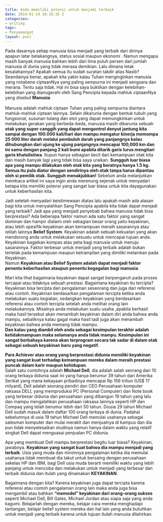 ```yaml
---
title: Anda memiliki potensi untuk menjadi terbaik
date: 2014-01-24 10:18:35 Z
categories:
- writing
tags:
- Penyemangat
layout: post
---
```


<p>Pada dasarnya setiap manusia bisa menjadi yang terbaik dari dirinya apapun latar belakangnya, status sosial maupun ekonomi . Namun mengapa masih banyak manusia bahkan lebih dari lima puluh persen dari jumlah manusia di dunia yang tidak merasa demikian. Lalu dimana letak kesalahannya? Apakah semua itu sudah suratan takdir alias Nasib? Seandainya benar, apakah kita yakin kalau Tuhan menginginkan manusia yang notabene ciptaanNya yang paling sempurna ini menjadi sengsara dan merana. Tentu saja tidak. Hal ini bisa saya buktikan dengan kelebihan-kelebihan yang dianugerahi oleh Sang Pencipta kepada mahluk ciptaanNya yang disebut <strong>Manusia</strong>.<br>
<span id="more-608"></span><br>
Manusia adalah mahluk ciptaan Tuhan yang paling sempurna diantara mahluk-mahluk ciptaan lainnya. Selain dikarunia dengan bentuk tubuh yang fungsional, susunan tulang dan otot yang dapat memungkinkan untuk melakukan gerakan yang berbeda-beda, manusia masih dikarunia sebuah <strong>otak yang super canggih yang dapat mengontrol denyut jantung kita sampai dengan 100.000 kali/hari dan mampu mengatur kinerja memompa 25 000 liter darah melalui pembuluh darah yang panjangnya kalau dihubungkan dari ujung ke ujung panjangnya mencapai 100,000 km dan ini sama dengan panjang 2 kali bumi apabila ditarik garis lurus mengitari garis khatulistiwa</strong>. Itupun hanya sebagian kecil dari kemampuan otak kita dan masih banyak lagi yang tidak bisa saya uraikan. <strong>Sungguh luar biasa apa yang mampu dilakukan oleh otak kita yang beratnya hanya 1.5 kg. Semua itu pula diatur dengan sendirinya oleh otak tanpa harus dipantau oleh si pemilik otak. Sungguh menakjubkan!</strong> Sebelum anda melanjutkan membaca artikel ini saya ingin anda merenung sejenak untuk menyadari betapa kita memiliki potensi yang sangat luar biasa untuk kita dayagunakan untuk keberhasilan kita.</p>
<p>Jadi setelah menyadari keistimewaan diatas lalu apakah masih ada alasan bagi kita untuk menyalahkan Sang Pencipta apabila kita tidak dapat menjadi yang terbaik? Jadi apa yang menjadi penyebab bahwa manusia tidak bisa berprestasi? Ada beberapa faktor namun ada satu faktor yang sangat dominan dan hampir dialami oleh sebagian besar orang yaitu keyakinan, atau lebih spesifik-keyakinan akan kemampuan meraih sasarannya atau istilah lainnya <strong>Belief System</strong>. Keyakinan adalah sebuah kekuatan yang akan mendorong anda untuk melakukan sesuatu untuk mencapai tujuan anda. Keyakinan bagaikan kompas atau peta bagi manusia untuk menuju sasarannya. Faktor terbesar untuk menjadi yang terbaik adalah bukan terletak pada kemampuan maupun ketrampilan yang dimiliki melainkan pada Keyakinan.<br>
Namun <strong>Keyakinan atau Belief System adalah dapat menjadi faktor penentu keberhasilan ataupun penentu kegagalan bagi manusia</strong>.</p>
<p>Mari kita lihat bagaimana keyakinan dapat sangat berpengaruh pada proses tercapai atau tidaknya sebuah prestasi. Bagaimana keyakinan itu tercipta? Keyakinan bisa tercipta dari pengalaman seseorang dan juga dari referensi atau contoh. Keyakinan berdasarkan pengalaman tercipta ketika anda melakukan suatu kegiatan, sedangkan keyakinan yang berdasarkan referensi atau contoh tercipta setelah anda melihat orang lain melakukannya. Misalnya anda melakukan suatu usaha ,apabila berhasil maka hasil tersebut akan menambah keyakinan dalam diri anda bahwa anda mampu, sebaliknya kalau gagal maka hasil tadi juga akan menambah keyakinan bahwa anda memang tidak mampu.<br>
<strong>Dan kalau yang diambil oleh anda sebagai kesimpulan terakhir adalah ketidakmampuan maka selamanya anda tidak mampu. Kesimpulan ini sangat berbahaya karena akan terprogram secara tak sadar di dalam otak sebagai sebuah keyakinan baru yang negatif.</strong></p>
<p><strong>Para Achiever atau orang yang berprestasi didunia memiliki keyakinan yang sangat kuat terhadap kemampuan mereka dalam meraih prestasi puncak dalam karir maupun kehidupan</strong>.<br>
Salah satu contohnya adalah <strong>Michael Dell</strong>, dia adalah salah seorang dari 10 orang terkaya didunia saat ini yang hanya berumur 39 tahun dari Amerika Serikat yang mana kekayaan pribadinya mencapai Rp 156 triliun (US$ 17 milyard), Dell adalah seorang pendiri dan CEO Perusahaan komputer raksasa DELL yang memproduksi PC (Personal Computer) dan Note book yang terbesar didunia dan perusahaan yang dibangun 19 tahun yang lalu dan mampu mengalahkan perusahaan raksasa lainnya seperti HP dan Compaq yang telah berumur lebih dari 50 tahun. Diusia 29 tahun Michael Dell sudah masuk dalam daftar 100 orang terkaya di dunia. Padahal sebelumnya di usia 19 tahun Michael Dell memulai usahanya sebagai salesman komputer dan mulai merakit dan menjualnya di kampus dan dia pun tidak menyelesaikan studinya namun hanya dalam waktu yang relatif singkat Dell dapat menguasai penjualan PC didunia.</p>
<p>Apa yang membuat Dell mampu berprestasi begitu luar biasa? Keyakinan, jawabnya. <strong>Keyakinan yang sangat kuat bahwa dia mampu menjadi yang terbaik</strong>. Usia yang muda dan minimnya pengalaman ketika dia memulai usahanya tidak membuat dia takut untuk bersaing dengan perusahaan sekelas HP dan IBM, bagi Dell usia muda berarti memiliki waktu yang lebih panjang untuk mencoba dan melakukan untuk menjadi yang terbesar dan terbaik didunia dan itulah yang dinamakan <strong>KEYAKINAN</strong>.</p>
<p>Bagaimana dengan kita? Karena keyakinan juga dapat tercipta karena referensi atau contoh pengalaman orang lain maka anda juga bisa mengambil atau bahkan <strong>“memodel” keyakinan dari orang-orang sukses</strong> seperti Michael Dell, Bill Gates, Michael Jordan atau siapa saja yang anda kagumi. Belajarlah dengan mereka, belajar cara mereka menghadapi tantangan, belajar belief system mereka dan hal lain yang anda butuhkan untuk menjadi yang terbaik karena untuk tujuan itulah manusia dilahirkan.</p>